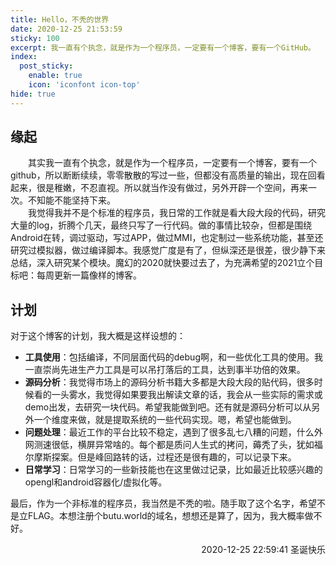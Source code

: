 ```yaml
---
title: Hello，不秃的世界
date: 2020-12-25 21:53:59
sticky: 100
excerpt: 我一直有个执念，就是作为一个程序员，一定要有一个博客，要有一个GitHub。
index:
  post_sticky:
    enable: true
    icon: 'iconfont icon-top'
hide: true
---
```

## 缘起
　　其实我一直有个执念，就是作为一个程序员，一定要有一个博客，要有一个github，所以断断续续，零零散散的写过一些，但都没有高质量的输出，现在回看起来，很是稚嫩，不忍直视。所以就当作没有做过，另外开辟一个空间，再来一次。不知能不能坚持下来。  
　　我觉得我并不是个标准的程序员，我日常的工作就是看大段大段的代码，研究大量的log，折腾个几天，最终只写了一行代码。做的事情比较杂，但都是围绕Android在转，调过驱动，写过APP，做过MMI，也定制过一些系统功能，甚至还研究过模拟器，做过编译脚本。我感觉广度是有了，但纵深还是很差，很少静下来总结，深入研究某个模块。魔幻的2020就快要过去了，为充满希望的2021立个目标吧：每周更新一篇像样的博客。
## 计划
对于这个博客的计划，我大概是这样设想的：  
+ **工具使用**：包括编译，不同层面代码的debug啊，和一些优化工具的使用。我一直崇尚先进生产力工具是可以吊打落后的工具，达到事半功倍的效果。  
+ **源码分析**：我觉得市场上的源码分析书籍大多都是大段大段的贴代码，很多时候看的一头雾水，我觉得如果要我出解读文章的话，我会从一些实际的需求或demo出发，去研究一块代码。希望我能做到吧。还有就是源码分析可以从另外一个维度来做，就是提取系统的一些代码实现。嗯，希望也能做到。  
+ **问题处理**：最近工作的平台比较不稳定，遇到了很多乱七八糟的问题，什么外网测速很低，横屏异常啥的。每个都是质问人生式的拷问，薅秃了头，犹如福尔摩斯探案。但是峰回路转的话，过程还是很有趣的，可以记录下来。  
+ **日常学习**：日常学习的一些新技能也在这里做过记录，比如最近比较感兴趣的opengl和android容器化/虚拟化等。

最后，作为一个非标准的程序员，我当然是不秃的啦。随手取了这个名字，希望不是立FLAG。本想注册个butu.world的域名，想想还是算了，因为，我大概率做不好。  
<p align="right">2020-12-25 22:59:41 圣诞快乐</p>

